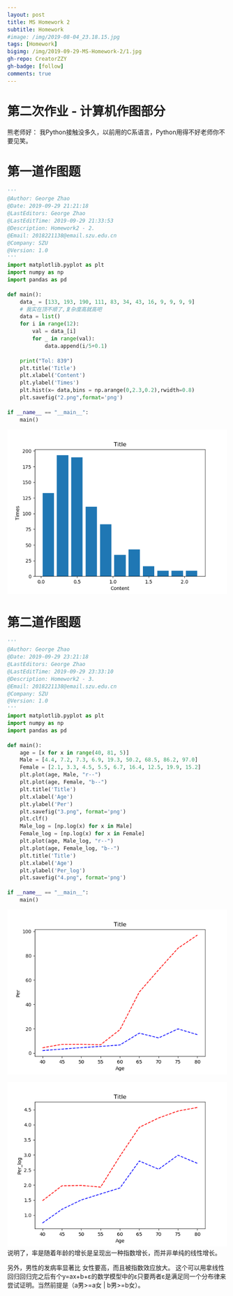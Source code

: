 ```yaml
---
layout: post
title: MS Homework 2
subtitle: Homework
#image: /img/2019-08-04_23.18.15.jpg
tags: [Homework]
bigimg: /img/2019-09-29-MS-Homework-2/1.jpg
gh-repo: CreatorZZY
gh-badge: [follow]
comments: true
---
```


第二次作业 - 计算机作图部分
===
熊老师好：
我Python接触没多久，以前用的C系语言，Python用得不好老师你不要见笑。
# 第一道作图题
```python
'''
@Author: George Zhao
@Date: 2019-09-29 21:21:18
@LastEditors: George Zhao
@LastEditTime: 2019-09-29 21:33:53
@Description: Homework2 - 2.
@Email: 2018221138@email.szu.edu.cn
@Company: SZU
@Version: 1.0
'''
import matplotlib.pyplot as plt
import numpy as np
import pandas as pd

def main():
    data_ = [133, 193, 190, 111, 83, 34, 43, 16, 9, 9, 9, 9]
    # 我实在顶不顺了,复杂度高就高吧
    data = list()
    for i in range(12):
        val = data_[i]
        for _ in range(val):
            data.append(i/5+0.1)
    
    print("Tol: 839")
    plt.title('Title')
    plt.xlabel('Content')
    plt.ylabel('Times')
    plt.hist(x= data,bins = np.arange(0,2.3,0.2),rwidth=0.8)
    plt.savefig("2.png",format='png')

if __name__ == "__main__":
    main()

```
![2](/img/2019-09-29-MS-Homework-2/2.png)

# 第二道作图题
```python
'''
@Author: George Zhao
@Date: 2019-09-29 23:21:18
@LastEditors: George Zhao
@LastEditTime: 2019-09-29 23:33:10
@Description: Homework2 - 3.
@Email: 2018221138@email.szu.edu.cn
@Company: SZU
@Version: 1.0
'''
import matplotlib.pyplot as plt
import numpy as np
import pandas as pd

def main():
    age = [x for x in range(40, 81, 5)]
    Male = [4.4, 7.2, 7.3, 6.9, 19.3, 50.2, 68.5, 86.2, 97.0]
    Female = [2.1, 3.3, 4.5, 5.5, 6.7, 16.4, 12.5, 19.9, 15.2]
    plt.plot(age, Male, "r--")
    plt.plot(age, Female, "b--")
    plt.title('Title')
    plt.xlabel('Age')
    plt.ylabel('Per')
    plt.savefig("3.png", format='png')
    plt.clf()
    Male_log = [np.log(x) for x in Male]
    Female_log = [np.log(x) for x in Female]
    plt.plot(age, Male_log, "r--")
    plt.plot(age, Female_log, "b--")
    plt.title('Title')
    plt.xlabel('Age')
    plt.ylabel('Per_log')
    plt.savefig("4.png", format='png')

if __name__ == "__main__":
    main()
```
![3](/img/2019-09-29-MS-Homework-2/3.png)

![4](/img/2019-09-29-MS-Homework-2/4.png)
说明了，率是随着年龄的增长是呈现出一种指数增长，而并非单纯的线性增长。

另外，男性的发病率显著比 女性要高，而且被指数效应放大。
这个可以用拿线性回归回归完之后有个y=ax+b+ε的数学模型中的ε只要两者ε是满足同一个分布律来尝试证明。当然前提是（a男>=a女 | b男>=b女）。